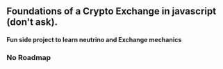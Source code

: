 ## Foundations of a Crypto Exchange in javascript (don't ask).

#### Fun side project to learn neutrino and Exchange mechanics

### No Roadmap
